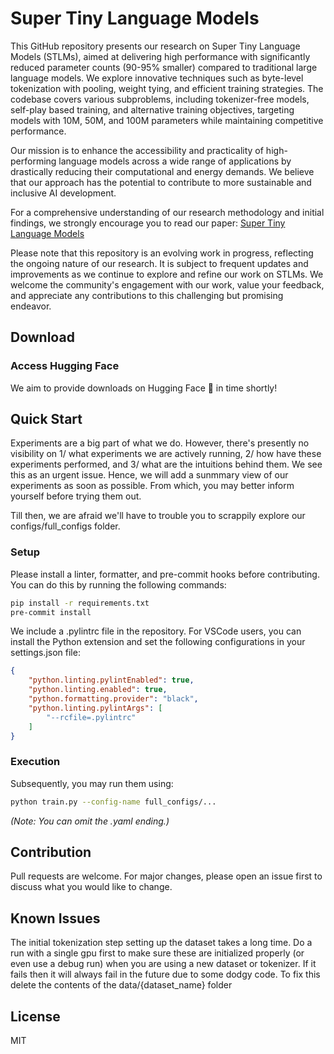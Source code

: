 # Super Tiny Language Models

This GitHub repository presents our research on Super Tiny Language Models (STLMs), aimed at delivering high performance with significantly reduced parameter counts (90-95% smaller) compared to traditional large language models. We explore innovative techniques such as byte-level tokenization with pooling, weight tying, and efficient training strategies. The codebase covers various subproblems, including tokenizer-free models, self-play based training, and alternative training objectives, targeting models with 10M, 50M, and 100M parameters while maintaining competitive performance.

Our mission is to enhance the accessibility and practicality of high-performing language models across a wide range of applications by drastically reducing their computational and energy demands. We believe that our approach has the potential to contribute to more sustainable and inclusive AI development.

For a comprehensive understanding of our research methodology and initial findings, we strongly encourage you to read our paper: [Super Tiny Language Models](https://arxiv.org/abs/2405.14159)

Please note that this repository is an evolving work in progress, reflecting the ongoing nature of our research. It is subject to frequent updates and improvements as we continue to explore and refine our work on STLMs. We welcome the community's engagement with our work, value your feedback, and appreciate any contributions to this challenging but promising endeavor.


## Download
### Access Hugging Face
We aim to provide downloads on Hugging Face 🤗 in time shortly! 

## Quick Start
Experiments are a big part of what we do. However, there's presently no visibility on 1/ what experiments we are actively running, 2/ how have these experiments performed, and 3/ what are the intuitions behind them. We see this as an urgent issue. Hence, we will add a sunmmary view of our experiments as soon as possible. From which, you may better inform yourself before trying them out.

Till then, we are afraid we'll have to trouble you to scrappily explore our configs/full_configs folder. 

### Setup
Please install a linter, formatter, and pre-commit hooks before contributing. You can do this by running the following commands:
```bash
pip install -r requirements.txt
pre-commit install
```

We include a .pylintrc file in the repository. For VSCode users, you can install the Python extension and set the following configurations in your settings.json file:
```json
{
    "python.linting.pylintEnabled": true,
    "python.linting.enabled": true,
    "python.formatting.provider": "black",
    "python.linting.pylintArgs": [
        "--rcfile=.pylintrc"
    ]
}
```

### Execution
Subsequently, you may run them using:
```bash
python train.py --config-name full_configs/...
```
*(Note: You can omit the .yaml ending.)*

## Contribution
Pull requests are welcome. For major changes, please open an issue first to discuss what you would like to change. 
## Known Issues
The initial tokenization step setting up the dataset takes a long time. Do a run with a single gpu first to make sure these are initialized properly (or even use a debug run) when you are using a new dataset or tokenizer.
If it fails then it will always fail in the future due to some dodgy code. To fix this delete the contents of the data/{dataset_name} folder

## License
MIT
